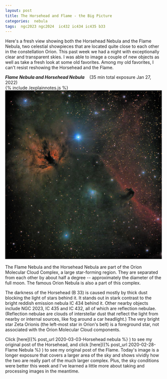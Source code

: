 ```yaml
---
layout: post
title: The Horsehead and Flame - the Big Picture
categories:  nebula  
tags:  ngc2023 ngc2024  ic432 ic434 ic435 b33
---
```


Here's a fresh view showing both the Horsehead Nebula and the Flame Nebula, two celestial showpieces that are located quite close to each other in the constellation Orion.
This past week we had a night with exceptionally clear and transparent skies. I was able to image a couple of new objects as well as take a fresh look at some old favorites. Among my old favorites, I can't resist reshowing the Horsehead and the Flame.

_**Flame Nebula and Horsehead Nebula**_  &nbsp;&nbsp; (35 min total exposure Jan 27, 2022)<br>
 {% include /explainnotes.js %}
 <img src = "/images/ngc2024_2022-01-27T00_07_19_Stack_16bits_421frames_2105s_bin50pc+pse.jpg"
alt = "Flame and Horsehead Nebulae seen using Celestron RASA 8 and ZWO ASI183MC"
onmouseover = "this.src='/images/ngc2024_2022-01-27t00_07_19_stack_16bits_421frames_2105s_bin50pc+pse_notes.jpg'"
onmouseout = "this.src='/images/ngc2024_2022-01-27T00_07_19_Stack_16bits_421frames_2105s_bin50pc+pse.jpg'"
/><br>

The Flame Nebula and the Horsehead Nebula are part of the Orion Molecular Cloud Complex, a large  star-forming region. They are separated from each other by about half a degree -- approximately the diameter of the full moon. The famous Orion Nebula is also a part of this complex.

The darkness of the Horsehead (B 33) is caused mostly by thick dust blocking the light of stars behind it. It stands out in stark contrast to the bright reddish emission nebula IC 434 behind it. Other nearby objects include NGC 2023, IC 435 and IC 432, all of which are reflection nebulae.
(Reflection nebulae are clouds of interstellar dust that reflect the light from nearby or internal sources, like fog around a car headlight.)
The very bright star Zeta Orionis (the left-most star in Orion's belt) is a foreground star, not associated with the Orion Molecular Cloud components. 

Click [here]({% post_url 2020-03-03-Horsehead nebula %} )
to see my original post of the Horsehead, and
click [here]({% post_url 2020-02-28-Flame Nebula %} )
to see my original post of the Flame.
Today's image is a longer exposure that covers a larger area of the sky and shows vividly how the two are really part of the much larger complex. Plus, the sky conditions were better this week and I've learned a little more about taking and processing images in the meantime.

